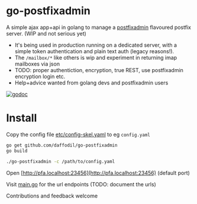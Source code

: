 go-postfixadmin
=================================

A simple ajax app+api in golang to manage a [postfixadmin](https://github.com/postfixadmin) flavoured postfix server. (WIP and not serious yet)

- It's being used in production running on a dedicated server, with a simple token authentication and plain text auth (legacy reasons!).
- The `/mailbox/*` like others is wip and experiment in returning imap mailboxes via json
- TODO: proper authentiction, encryption, true REST, use postfixadmin encryption login etc.
- Help+advice wanted from golang devs and postfixadmin users

[![godoc](http://img.shields.io/badge/godoc-reference-blue.svg?style=flat)](https://godoc.org/github.com/daffodil/go-postfixadmin)

# Install

Copy the config file [etc/config-skel.yaml](etc/config-skel.yaml) to eg `config.yaml`

```bash
go get github.com/daffodil/go-postfixadmin
go build

./go-postfixadmin -c /path/to/config.yaml
```
Open [http://pfa.localhost:23456](http://pfa.localhost:23456) (default port)

Visit [main.go](https://github.com/daffodil/go-postfixadmin/blob/master/main.go#L64) for
the url endpoints (TODO: document the urls)

Contributions and feedback welcome

